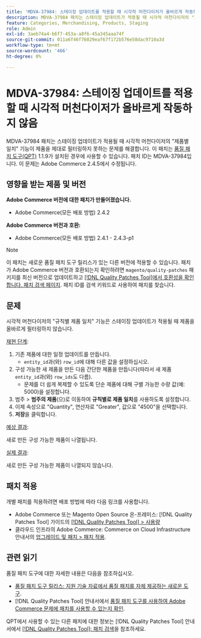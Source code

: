 ```yaml
---
title: 'MDVA-37984: 스테이징 업데이트를 적용할 때 시각적 머천다이저가 올바르게 작동하지 않음'
description: MDVA-37984 패치는 스테이징 업데이트가 적용될 때 시각적 머천다이저의 "제품별 일치" 기능이 제품을 제대로 필터링하지 못하는 문제를 해결합니다. 이 패치는 [Quality Patches Tool (QPT)](https://experienceleague.adobe.com/ko/docs/commerce-operations/tools/quality-patches-tool/quality-patches-tool-to-self-serve-quality-patches) 1.1.9가 설치된 경우 사용할 수 있습니다. 패치 ID는 MDVA-37984입니다. 이 문제는 Adobe Commerce 2.4.5에서 수정됩니다.
feature: Categories, Merchandising, Products, Staging
role: Admin
exl-id: 3aeb74a4-b6f7-453a-a8f6-45a345aaa74f
source-git-commit: 011a6f46f76029eaf67f172b576e58dac9710a3d
workflow-type: tm+mt
source-wordcount: '466'
ht-degree: 0%

---
```


# MDVA-37984: 스테이징 업데이트를 적용할 때 시각적 머천다이저가 올바르게 작동하지 않음

MDVA-37984 패치는 스테이징 업데이트가 적용될 때 시각적 머천다이저의 &quot;제품별 일치&quot; 기능이 제품을 제대로 필터링하지 못하는 문제를 해결합니다. 이 패치는 [품질 패치 도구(QPT)](https://experienceleague.adobe.com/ko/docs/commerce-operations/tools/quality-patches-tool/quality-patches-tool-to-self-serve-quality-patches) 1.1.9가 설치된 경우에 사용할 수 있습니다. 패치 ID는 MDVA-37984입니다. 이 문제는 Adobe Commerce 2.4.5에서 수정됩니다.

## 영향을 받는 제품 및 버전

**Adobe Commerce 버전에 대한 패치가 만들어졌습니다.**

* Adobe Commerce(모든 배포 방법) 2.4.2

**Adobe Commerce 버전과 호환:**

* Adobe Commerce(모든 배포 방법) 2.4.1 - 2.4.3-p1

>[!NOTE]
>
>이 패치는 새로운 품질 패치 도구 릴리스가 있는 다른 버전에 적용할 수 있습니다. 패치가 Adobe Commerce 버전과 호환되는지 확인하려면 `magento/quality-patches` 패키지를 최신 버전으로 업데이트하고 [[!DNL Quality Patches Tool]에서 호환성을 확인합니다. 패치 검색 페이지](https://experienceleague.adobe.com/ko/docs/commerce-operations/tools/quality-patches-tool/quality-patches-tool-to-self-serve-quality-patches). 패치 ID를 검색 키워드로 사용하여 패치를 찾습니다.

## 문제

시각적 머천다이저의 &quot;규칙별 제품 일치&quot; 기능은 스테이징 업데이트가 적용될 때 제품을 올바르게 필터링하지 않습니다.

<u>재현 단계</u>:

1. 기존 제품에 대한 일정 업데이트를 만듭니다.
   * `entity_id`과(와) `row_id`에 대해 다른 값을 설정하십시오.
1. 구성 가능한 새 제품을 만든 다음 간단한 제품을 만듭니다(따라서 새 제품 `entity_id`과(와) `row_ids`도 다름).
   * 문제를 더 쉽게 복제할 수 있도록 단순 제품에 대해 구별 가능한 수량 값(예: 5000)을 설정합니다.
1. 범주 > **범주의 제품**(으)로 이동하여 **규칙별로 제품 일치**&#x200B;를 사용하도록 설정합니다.
1. 이제 속성으로 &quot;Quantity&quot;, 연산자로 &quot;Greater&quot;, 값으로 &quot;4500&quot;을 선택합니다.
1. **저장**&#x200B;을 클릭합니다.

<u>예상 결과</u>:

새로 만든 구성 가능한 제품이 나열됩니다.

<u>실제 결과</u>:

새로 만든 구성 가능한 제품이 나열되지 않습니다.

## 패치 적용

개별 패치를 적용하려면 배포 방법에 따라 다음 링크를 사용합니다.

* Adobe Commerce 또는 Magento Open Source 온-프레미스: [!DNL Quality Patches Tool] 가이드의 [[!DNL Quality Patches Tool] > 사용량](/help/tools/quality-patches-tool/usage.md)
* 클라우드 인프라의 Adobe Commerce: Commerce on Cloud Infrastructure 안내서의 [업그레이드 및 패치 > 패치 적용](https://experienceleague.adobe.com/docs/commerce-cloud-service/user-guide/develop/upgrade/apply-patches.html?lang=ko).

## 관련 읽기

품질 패치 도구에 대한 자세한 내용은 다음을 참조하십시오.

* [품질 패치 도구 릴리스: 지원 기술 자료에서 품질 패치를 자체 제공하는 새로운 도구](https://experienceleague.adobe.com/ko/docs/commerce-operations/tools/quality-patches-tool/quality-patches-tool-to-self-serve-quality-patches).
* [!DNL Quality Patches Tool] 안내서에서 [품질 패치 도구를 사용하여 Adobe Commerce 문제에 패치를 사용할 수 있는지 확인](/help/tools/quality-patches-tool/patches-available-in-qpt/check-patch-for-magento-issue-with-magento-quality-patches.md).

QPT에서 사용할 수 있는 다른 패치에 대한 정보는 [!DNL Quality Patches Tool] 안내서에서 [[!DNL Quality Patches Tool]: 패치 검색](https://experienceleague.adobe.com/tools/commerce-quality-patches/index.html?lang=ko)을 참조하세요.
